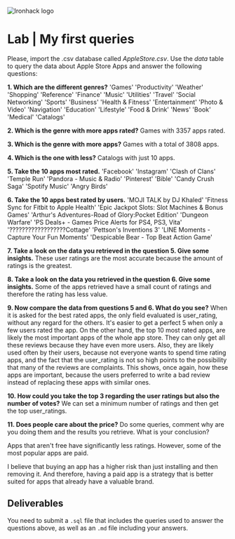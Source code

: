![Ironhack logo](https://i.imgur.com/1QgrNNw.png)

# Lab | My first queries

Please, import the .csv database called *AppleStore.csv*. Use the *data* table to query the data about Apple Store Apps and answer the following questions: 

**1. Which are the different genres?**
'Games'
'Productivity'
'Weather'
'Shopping'
'Reference'
'Finance'
'Music'
'Utilities'
'Travel'
'Social Networking'
'Sports'
'Business'
'Health & Fitness'
'Entertainment'
'Photo & Video'
'Navigation'
'Education'
'Lifestyle'
'Food & Drink'
'News'
'Book'
'Medical'
'Catalogs'


**2. Which is the genre with more apps rated?**
Games with 3357 apps rated.

**3. Which is the genre with more apps?**
Games with a total of 3808 apps.

**4. Which is the one with less?**
Catalogs with just 10 apps.

**5. Take the 10 apps most rated.**
'Facebook'
'Instagram'
'Clash of Clans'
'Temple Run'
'Pandora - Music & Radio'
'Pinterest'
'Bible'
'Candy Crush Saga'
'Spotify Music'
'Angry Birds'

**6. Take the 10 apps best rated by users.**
'MOJI TALK by DJ Khaled'
'Fitness Sync for Fitbit to Apple Health'
'Epic Jackpot Slots: Slot Machines & Bonus Games'
'Arthur\'s Adventures-Road of Glory:Pocket Edition'
'Dungeon Warfare'
'PS Deals+ - Games Price Alerts for PS4, PS3, Vita'
'??????????????????Cottage'
'Pettson\'s Inventions 3'
'LINE Moments - Capture Your Fun Moments'
'Despicable Bear - Top Beat Action Game'

**7. Take a look on the data you retrieved in the question 5. Give some insights.**
These user ratings are the most accurate because the amount of ratings is the greatest.

**8. Take a look on the data you retrieved in the question 6. Give some insights.**
Some of the apps retrieved have a small count of ratings and therefore the rating has less value.

**9. Now compare the data from questions 5 and 6. What do you see?**
When it is asked for the best rated apps, the only field evaluated is user_rating, without any regard for the others. It's easier to get a perfect 5 when only a few users rated the app.
On the other hand, the top 10 most rated apps, are likely the most important apps of the whole app store. They can only get all these reviews because they have even more users. Also, they are likely used often by their users, because not everyone wants to spend time rating apps, and the fact that the user_rating is not so high points to the possibility that many of the reviews are complaints. This shows, once again, how these apps are important, because the users preferred to write a bad review instead of replacing these apps with similar ones.

**10. How could you take the top 3 regarding the user ratings but also the number of votes?**
We can set a minimum number of ratings and then get the top user_ratings.

**11. Does people care about the price?** Do some queries, comment why are you doing them and the results you retrieve. What is your conclusion?

Apps that aren't free have significantly less ratings. However, some of the most popular apps are paid. 

I believe that buying an app has a higher risk than just installing and then removing it. And therefore, having a paid app is a strategy that is better suited for apps that already have a valuable brand.

## Deliverables 
You need to submit a `.sql` file that includes the queries used to answer the questions above, as well as an `.md` file including your answers. 
